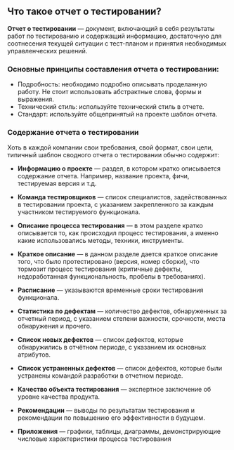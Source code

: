 ## Что такое отчет о тестировании?

**Отчет о тестировании** — документ, включающий в себя результаты работ по тестированию и содержащий информацию, достаточную для соотнесения текущей ситуации с тест-планом и принятия необходимых управленческих решений.

### Основные принципы составления отчета о тестировании:

* Подробность: необходимо подробно описывать проделанную работу. Не стоит использовать абстрактные слова, формы и выражения.
* Технический стиль: используйте технический стиль в отчете.
* Стандарт: используйте общепринятый на проекте шаблон отчета.


### Содержание отчета о тестировании
Хоть в каждой компании свои требования, свой формат, свои цели, типичный шаблон сводного отчета о тестировании обычно содержит: 

* **Информацию о проекте** — раздел, в котором кратко описывается содержание отчета. Например, название проекта, фичи, тестируемая версия и т.д.

* **Команда тестировщиков** — список специалистов, задействованных в тестировании проекта, с указанием закрепленного за каждым участником тестируемого функционала. 

* **Описание процесса тестирования** — в этом разделе кратко описывается то, как происходил процесс тестирования, а именно какие использовались методы, техники, инструменты.

* **Краткое описание** — в данном разделе дается краткое описание того, что было протестировано (версия, номер сборки), что тормозит процесс тестирования (критичные дефекты, недоработанная функциональность, пробелы в требованиях).

* **Расписание** — указываются временные сроки тестирования функционала.

* **Статистика по дефектам** — количество дефектов, обнаруженных за отчетный период, с указанием степени важности, срочности, места обнаружения и прочего. 

* **Список новых дефектов** — список дефектов, которые обнаружились в отчётном периоде, с указанием их основных атрибутов.

* **Список устраненных дефектов** — список дефектов, которые были устранены командой разработки в отчетном периоде.

* **Качество объекта тестирования** — экспертное заключение об уровне качества продукта.

* **Рекомендации** — выводы по результатам тестирования и рекомендации по повышению его эффективности в будущем. 

* **Приложения** — графики, таблицы, диаграммы, демонстрирующие числовые характеристики процесса тестирования